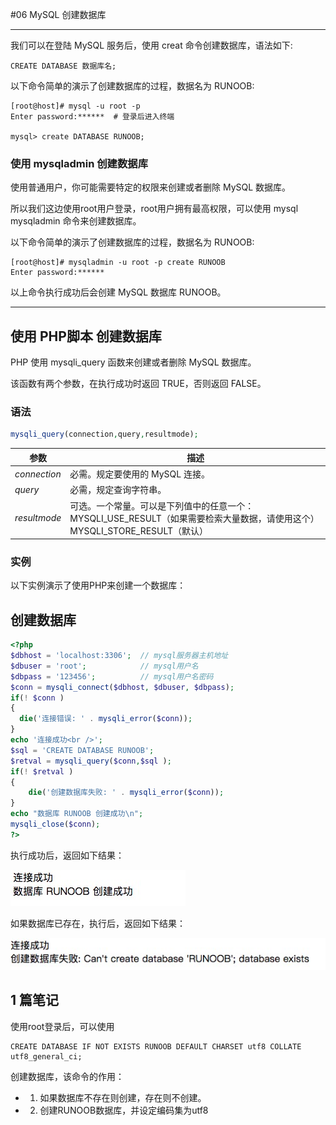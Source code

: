 #06 MySQL 创建数据库

------

我们可以在登陆 MySQL 服务后，使用 creat 命令创建数据库，语法如下:

```Mysql
CREATE DATABASE 数据库名;
```

以下命令简单的演示了创建数据库的过程，数据名为 RUNOOB:

```shell
[root@host]# mysql -u root -p   
Enter password:******  # 登录后进入终端

mysql> create DATABASE RUNOOB;
```

### 使用 mysqladmin 创建数据库

使用普通用户，你可能需要特定的权限来创建或者删除 MySQL 数据库。

所以我们这边使用root用户登录，root用户拥有最高权限，可以使用 mysql mysqladmin 命令来创建数据库。

以下命令简单的演示了创建数据库的过程，数据名为 RUNOOB:

```Shell
[root@host]# mysqladmin -u root -p create RUNOOB
Enter password:******
```

以上命令执行成功后会创建 MySQL 数据库 RUNOOB。

------

## 使用 PHP脚本 创建数据库

PHP 使用 mysqli_query 函数来创建或者删除 MySQL 数据库。

该函数有两个参数，在执行成功时返回 TRUE，否则返回 FALSE。

### 语法

```Php
mysqli_query(connection,query,resultmode);
```

| 参数         | 描述                                                         |
| ------------ | ------------------------------------------------------------ |
| *connection* | 必需。规定要使用的 MySQL 连接。                              |
| *query*      | 必需，规定查询字符串。                                       |
| *resultmode* | 可选。一个常量。可以是下列值中的任意一个：MYSQLI_USE_RESULT（如果需要检索大量数据，请使用这个）MYSQLI_STORE_RESULT（默认） |

### 实例

以下实例演示了使用PHP来创建一个数据库：

## 创建数据库

```php
<?php
$dbhost = 'localhost:3306';  // mysql服务器主机地址
$dbuser = 'root';            // mysql用户名
$dbpass = '123456';          // mysql用户名密码
$conn = mysqli_connect($dbhost, $dbuser, $dbpass);
if(! $conn )
{
  die('连接错误: ' . mysqli_error($conn));
}
echo '连接成功<br />';
$sql = 'CREATE DATABASE RUNOOB';
$retval = mysqli_query($conn,$sql );
if(! $retval )
{
    die('创建数据库失败: ' . mysqli_error($conn));
}
echo "数据库 RUNOOB 创建成功\n";
mysqli_close($conn);
?>
```

执行成功后，返回如下结果：

![img](05_01.jpg)

如果数据库已存在，执行后，返回如下结果：

![img](05_02.jpg)



## 1 篇笔记



使用root登录后，可以使用

```Mysql
CREATE DATABASE IF NOT EXISTS RUNOOB DEFAULT CHARSET utf8 COLLATE utf8_general_ci;
```

创建数据库，该命令的作用：

-  1. 如果数据库不存在则创建，存在则不创建。
-  2. 创建RUNOOB数据库，并设定编码集为utf8